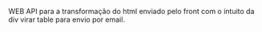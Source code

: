 WEB API para a transformação do html enviado pelo front com o intuito da div virar table para envio por email.

